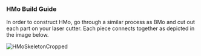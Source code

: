 ### HMo Build Guide
In order to construct HMo, go through a similar process as 
BMo and cut out each part on your laser cutter. Each piece connects together
as depicted in the image below. 

![HMoSkeletonCropped](https://user-images.githubusercontent.com/32602477/225952092-0e37554f-9d87-4937-82a9-3b2fbffd734d.jpg)
